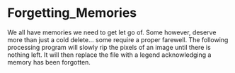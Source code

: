 # Forgetting_Memories
We all have memories we need to get let go of. Some however, deserve more than just a cold delete... some require a proper farewell. The following processing program will slowly rip the pixels of an image until there is nothing left. It will then replace the file with a legend acknowledging a memory has been forgotten.
